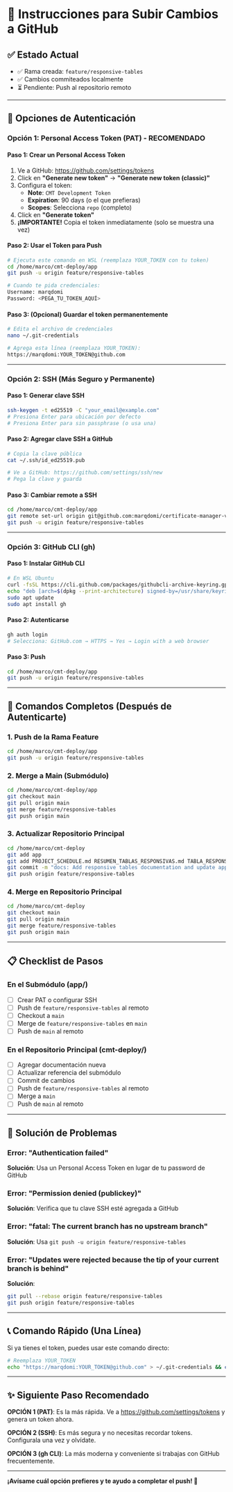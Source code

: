 # 🚀 Instrucciones para Subir Cambios a GitHub

## ✅ Estado Actual
- ✅ Rama creada: `feature/responsive-tables`
- ✅ Cambios commiteados localmente
- ⏳ Pendiente: Push al repositorio remoto

---

## 🔐 Opciones de Autenticación

### Opción 1: Personal Access Token (PAT) - RECOMENDADO

#### Paso 1: Crear un Personal Access Token
1. Ve a GitHub: https://github.com/settings/tokens
2. Click en **"Generate new token"** → **"Generate new token (classic)"**
3. Configura el token:
   - **Note**: `CMT Development Token`
   - **Expiration**: 90 days (o el que prefieras)
   - **Scopes**: Selecciona `repo` (completo)
4. Click en **"Generate token"**
5. **¡IMPORTANTE!** Copia el token inmediatamente (solo se muestra una vez)

#### Paso 2: Usar el Token para Push
```bash
# Ejecuta este comando en WSL (reemplaza YOUR_TOKEN con tu token)
cd /home/marco/cmt-deploy/app
git push -u origin feature/responsive-tables

# Cuando te pida credenciales:
Username: marqdomi
Password: <PEGA_TU_TOKEN_AQUÍ>
```

#### Paso 3: (Opcional) Guardar el token permanentemente
```bash
# Edita el archivo de credenciales
nano ~/.git-credentials

# Agrega esta línea (reemplaza YOUR_TOKEN):
https://marqdomi:YOUR_TOKEN@github.com
```

---

### Opción 2: SSH (Más Seguro y Permanente)

#### Paso 1: Generar clave SSH
```bash
ssh-keygen -t ed25519 -C "your_email@example.com"
# Presiona Enter para ubicación por defecto
# Presiona Enter para sin passphrase (o usa una)
```

#### Paso 2: Agregar clave SSH a GitHub
```bash
# Copia la clave pública
cat ~/.ssh/id_ed25519.pub

# Ve a GitHub: https://github.com/settings/ssh/new
# Pega la clave y guarda
```

#### Paso 3: Cambiar remote a SSH
```bash
cd /home/marco/cmt-deploy/app
git remote set-url origin git@github.com:marqdomi/certificate-manager-v2.git
git push -u origin feature/responsive-tables
```

---

### Opción 3: GitHub CLI (gh)

#### Paso 1: Instalar GitHub CLI
```bash
# En WSL Ubuntu
curl -fsSL https://cli.github.com/packages/githubcli-archive-keyring.gpg | sudo dd of=/usr/share/keyrings/githubcli-archive-keyring.gpg
echo "deb [arch=$(dpkg --print-architecture) signed-by=/usr/share/keyrings/githubcli-archive-keyring.gpg] https://cli.github.com/packages stable main" | sudo tee /etc/apt/sources.list.d/github-cli.list > /dev/null
sudo apt update
sudo apt install gh
```

#### Paso 2: Autenticarse
```bash
gh auth login
# Selecciona: GitHub.com → HTTPS → Yes → Login with a web browser
```

#### Paso 3: Push
```bash
cd /home/marco/cmt-deploy/app
git push -u origin feature/responsive-tables
```

---

## 🎯 Comandos Completos (Después de Autenticarte)

### 1. Push de la Rama Feature
```bash
cd /home/marco/cmt-deploy/app
git push -u origin feature/responsive-tables
```

### 2. Merge a Main (Submódulo)
```bash
cd /home/marco/cmt-deploy/app
git checkout main
git pull origin main
git merge feature/responsive-tables
git push origin main
```

### 3. Actualizar Repositorio Principal
```bash
cd /home/marco/cmt-deploy
git add app
git add PROJECT_SCHEDULE.md RESUMEN_TABLAS_RESPONSIVAS.md TABLA_RESPONSIVE_MEJORAS.md
git commit -m "docs: Add responsive tables documentation and update app submodule"
git push origin feature/responsive-tables
```

### 4. Merge en Repositorio Principal
```bash
cd /home/marco/cmt-deploy
git checkout main
git pull origin main
git merge feature/responsive-tables
git push origin main
```

---

## 📋 Checklist de Pasos

### En el Submódulo (app/)
- [ ] Crear PAT o configurar SSH
- [ ] Push de `feature/responsive-tables` al remoto
- [ ] Checkout a `main`
- [ ] Merge de `feature/responsive-tables` en `main`
- [ ] Push de `main` al remoto

### En el Repositorio Principal (cmt-deploy/)
- [ ] Agregar documentación nueva
- [ ] Actualizar referencia del submódulo
- [ ] Commit de cambios
- [ ] Push de `feature/responsive-tables` al remoto
- [ ] Merge a `main`
- [ ] Push de `main` al remoto

---

## 🐛 Solución de Problemas

### Error: "Authentication failed"
**Solución**: Usa un Personal Access Token en lugar de tu password de GitHub

### Error: "Permission denied (publickey)"
**Solución**: Verifica que tu clave SSH esté agregada a GitHub

### Error: "fatal: The current branch has no upstream branch"
**Solución**: Usa `git push -u origin feature/responsive-tables`

### Error: "Updates were rejected because the tip of your current branch is behind"
**Solución**: 
```bash
git pull --rebase origin feature/responsive-tables
git push origin feature/responsive-tables
```

---

## 📞 Comando Rápido (Una Línea)

Si ya tienes el token, puedes usar este comando directo:

```bash
# Reemplaza YOUR_TOKEN
echo "https://marqdomi:YOUR_TOKEN@github.com" > ~/.git-credentials && chmod 600 ~/.git-credentials && cd /home/marco/cmt-deploy/app && git push -u origin feature/responsive-tables
```

---

## ✨ Siguiente Paso Recomendado

**OPCIÓN 1 (PAT)**: Es la más rápida. Ve a https://github.com/settings/tokens y genera un token ahora.

**OPCIÓN 2 (SSH)**: Es más segura y no necesitas recordar tokens. Configurala una vez y olvídate.

**OPCIÓN 3 (gh CLI)**: La más moderna y conveniente si trabajas con GitHub frecuentemente.

---

**¡Avísame cuál opción prefieres y te ayudo a completar el push! 🚀**

